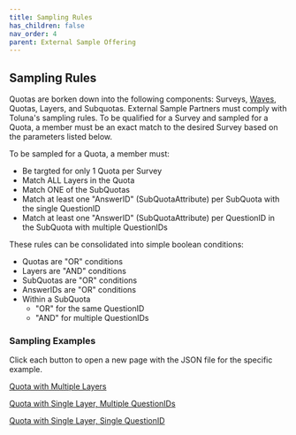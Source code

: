 ```yaml
---
title: Sampling Rules
has_children: false
nav_order: 4
parent: External Sample Offering
---
```


## Sampling Rules


Quotas are borken down into the following components: Surveys, [Waves](/general/common.html#tracking-surveys-and-the-waveid-property), Quotas, Layers, and Subquotas. External Sample Partners must comply with Toluna's sampling rules. To be qualified for a Survey and sampled for a Quota, a member must be an exact match to the desired Survey based on the parameters listed below.

To be sampled for a Quota, a member must:

 - Be targted for only 1 Quota per Survey
 - Match ALL Layers in the Quota
 - Match ONE of the SubQuotas
 - Match at least one "AnswerID" (SubQuotaAttribute) per SubQuota with the single QuestionID
 - Match at least one "AnswerID" (SubQuotaAttribute) per QuestionID in the SubQuota with multiple QuestionIDs
 
These rules can be consolidated into simple boolean conditions:

 - Quotas are "OR" conditions
 - Layers are "AND" conditions
 - SubQuotas are "OR" conditions
 - AnswerIDs are "OR" conditions
 - Within a SubQuota
   - "OR" for the same QuestionID
   - "AND" for multiple QuestionIDs
   
### Sampling Examples

Click each button to open a new page with the JSON file for the specific example.

<a href="http://docs.integratedpanel.toluna.com/externalsample/api/responses/quotamultiplelayer.json" target="_blank" class="btn">Quota with Multiple Layers</a>

<a href="http://docs.integratedpanel.toluna.com/externalsample/api/responses/singlelayermultipleqid.json" target="_blank" class="btn">Quota with Single Layer, Multiple QuestionIDs</a>

<a href="http://docs.integratedpanel.toluna.com/externalsample/api/responses/singlelayersingleqid.json" target="_blank" class="btn">Quota with Single Layer, Single QuestionID</a>
